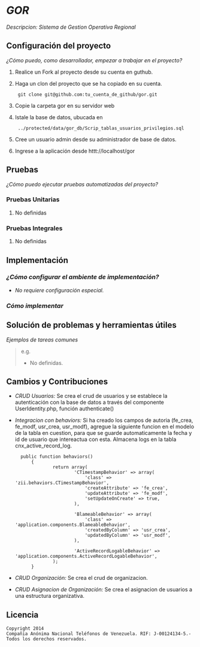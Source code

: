 # _GOR_

_Descripcion: Sistema de Gestion Operativa Regional_

## Configuración del proyecto

_¿Cómo puedo, como desarrollador, empezar a trabajar en el proyecto?_ 

1. Realice un Fork al proyecto desde su cuenta en guthub.
2. Haga un clon del proyecto que se ha copiado en su cuenta.
     
        git clone git@github.com:tu_cuenta_de_github/gor.git

3. Copie la carpeta gor en su servidor web
4. Istale la base de datos, ubucada en  

        ../protected/data/gor_db/Scrip_tablas_usuarios_privilegios.sql

5. Cree un usuario admin desde su administrador de base de datos.
6. Ingrese a la aplicación desde httt://localhost/gor


## Pruebas

_¿Cómo puedo ejecutar pruebas automatizadas del proyecto?_

### Pruebas Unitarias

1. No definidas

### Pruebas Integrales

1. No definidas

## Implementación

### _¿Cómo configurar el ambiente de implementación?_

- _No requiere configuración especial._

### _Cómo implementar_

## Solución de problemas y herramientas útiles

_Ejemplos de tareas comunes_

> e.g.
> 
> - No definidas.

## Cambios y Contribuciones

- _CRUD Usuarios:_
    Se crea el crud de usuarios y se establece la autenticación con 
    la base de datos a través del componente UserIdentity.php, función authenticate()
    
- _Integracion con behaviors:_
    Si ha creado los campos de autoria (fe_crea, fe_modf, usr_crea, usr_modf), 
    agregue la siguiente funcion en el modelo de la tabla en cuestion, para que
    se guarde automaticamente la fecha y id de usuario que intereactua con esta.
    Almacena logs en la tabla cnx_active_record_log.

        public function behaviors()
            {
                    return array(
                            'CTimestampBehavior' => array(
                                'class' => 'zii.behaviors.CTimestampBehavior',
                                'createAttribute' => 'fe_crea',
                                'updateAttribute' => 'fe_modf',
                                'setUpdateOnCreate' => true,
                            ),

                            'BlameableBehavior' => array(
                                'class' => 'application.components.BlameableBehavior',
                                'createdByColumn' => 'usr_crea',
                                'updatedByColumn' => 'usr_modf',
                            ),

                            'ActiveRecordLogableBehavior' => 'application.components.ActiveRecordLogableBehavior',
                    );
            }

- _CRUD Organización:_
    Se crea el crud de organizacion.

- _CRUD Asignacion de Organización:_
    Se crea el asignacion de usuarios a una estructura organizativa.

## Licencia

    Copyright 2014
    Compañia Anónima Nacional Teléfonos de Venezuela. RIF: J-00124134-5.- Todos los derechos reservados.